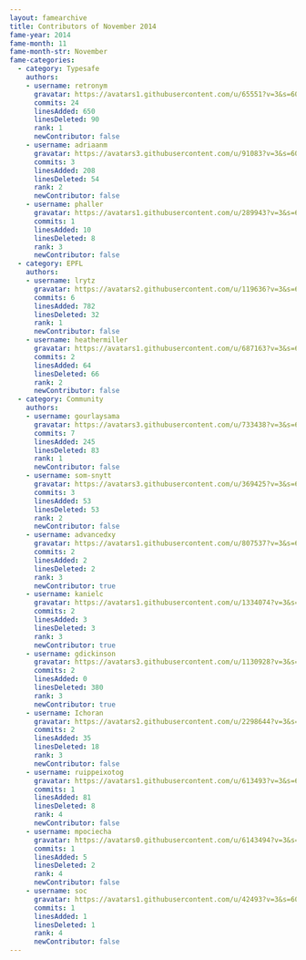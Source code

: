 ```yaml
---
layout: famearchive
title: Contributors of November 2014
fame-year: 2014
fame-month: 11
fame-month-str: November
fame-categories:
  - category: Typesafe
    authors:
    - username: retronym
      gravatar: https://avatars1.githubusercontent.com/u/65551?v=3&s=60
      commits: 24
      linesAdded: 650
      linesDeleted: 90
      rank: 1
      newContributor: false
    - username: adriaanm
      gravatar: https://avatars3.githubusercontent.com/u/91083?v=3&s=60
      commits: 3
      linesAdded: 208
      linesDeleted: 54
      rank: 2
      newContributor: false
    - username: phaller
      gravatar: https://avatars1.githubusercontent.com/u/289943?v=3&s=60
      commits: 1
      linesAdded: 10
      linesDeleted: 8
      rank: 3
      newContributor: false
  - category: EPFL
    authors:
    - username: lrytz
      gravatar: https://avatars2.githubusercontent.com/u/119636?v=3&s=60
      commits: 6
      linesAdded: 782
      linesDeleted: 32
      rank: 1
      newContributor: false
    - username: heathermiller
      gravatar: https://avatars1.githubusercontent.com/u/687163?v=3&s=60
      commits: 2
      linesAdded: 64
      linesDeleted: 66
      rank: 2
      newContributor: false
  - category: Community
    authors:
    - username: gourlaysama
      gravatar: https://avatars3.githubusercontent.com/u/733438?v=3&s=60
      commits: 7
      linesAdded: 245
      linesDeleted: 83
      rank: 1
      newContributor: false
    - username: som-snytt
      gravatar: https://avatars3.githubusercontent.com/u/369425?v=3&s=60
      commits: 3
      linesAdded: 53
      linesDeleted: 53
      rank: 2
      newContributor: false
    - username: advancedxy
      gravatar: https://avatars1.githubusercontent.com/u/807537?v=3&s=60
      commits: 2
      linesAdded: 2
      linesDeleted: 2
      rank: 3
      newContributor: true
    - username: kanielc
      gravatar: https://avatars1.githubusercontent.com/u/1334074?v=3&s=60
      commits: 2
      linesAdded: 3
      linesDeleted: 3
      rank: 3
      newContributor: true
    - username: gdickinson
      gravatar: https://avatars3.githubusercontent.com/u/1130928?v=3&s=60
      commits: 2
      linesAdded: 0
      linesDeleted: 380
      rank: 3
      newContributor: true
    - username: Ichoran
      gravatar: https://avatars2.githubusercontent.com/u/2298644?v=3&s=60
      commits: 2
      linesAdded: 35
      linesDeleted: 18
      rank: 3
      newContributor: false
    - username: ruippeixotog
      gravatar: https://avatars1.githubusercontent.com/u/613493?v=3&s=60
      commits: 1
      linesAdded: 81
      linesDeleted: 8
      rank: 4
      newContributor: false
    - username: mpociecha
      gravatar: https://avatars0.githubusercontent.com/u/6143494?v=3&s=60
      commits: 1
      linesAdded: 5
      linesDeleted: 2
      rank: 4
      newContributor: false
    - username: soc
      gravatar: https://avatars1.githubusercontent.com/u/42493?v=3&s=60
      commits: 1
      linesAdded: 1
      linesDeleted: 1
      rank: 4
      newContributor: false
---
```

